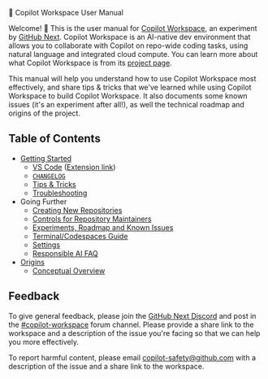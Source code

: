  📖 Copilot Workspace User Manual

Welcome! 👋 This is the user manual for [Copilot Workspace](https://copilot-workspace.githubnext.com), an experiment by [GitHub Next](https://githubnext.com). Copilot Workspace is an AI-native dev environment that allows you to collaborate with Copilot on repo-wide coding tasks, using natural language and integrated cloud compute. You can learn more about what Copilot Workspace is from its [project page](https://githubnext.com/projects/copilot-workspace/).

This manual will help you understand how to use Copilot Workspace most effectively, and share tips & tricks that we've learned while using Copilot Workspace to build Copilot Workspace. It also documents some known issues (it's an experiment after all!), as well the technical roadmap and origins of the project. 

## Table of Contents

* [Getting Started](getting-started.md)
  - [VS Code](vscode.md) ([Extension link](https://gh.io/cw-vscode))
  - [`CHANGELOG`](changes.md)
  - [Tips & Tricks](tips-and-tricks.md)
  - [Troubleshooting](troubleshooting.md)
* Going Further
  - [Creating New Repositories](creating-repos.md)
  - [Controls for Repository Maintainers](repo-maintainers.md)
  - [Experiments, Roadmap and Known Issues](known-issues.md)
  - [Terminal/Codespaces Guide](codespaces-guide.md)
  - [Settings](settings.md)
  - [Responsible AI FAQ](responsible-ai-faq.md)
* [Origins](origins.md)
  - [Conceptual Overview](overview.md)

## Feedback

To give general feedback, please join the [GitHub Next Discord](https://discord.gg/FeGshJZ2yy) and post in the [#copilot-workspace](https://discord.com/channels/735557230698692749/1237161687233200279) forum channel.  Please provide a share link to the workspace and a description of the issue you're facing so that we can help you more effectively.

To report harmful content, please email copilot-safety@github.com with a description of the issue and a share link to the workspace.
